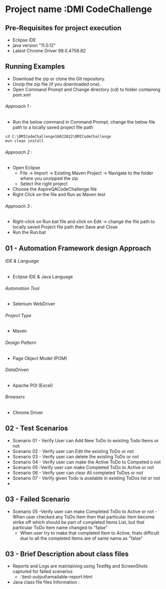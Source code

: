 # Project name :DMI CodeChallenge
## Pre-Requisites for project execution
- Eclipse IDE
- java version "11.0.12"
- Latest Chrome Driver  98.0.4758.82

## Running Examples
- Download the zip or clone the Git repository.
- Unzip the zip file (if you downloaded one).
- Open Command Prompt and Change directory (cd) to folder containing pom.xml
###### Approach 1 :
  - Run the below command in Command Prompt, change the below file path to a locally saved project file path
```
cd C:\DMICodeChallenge16022022\DMICodeChallenge
mvn clean install
```
###### Approach 2 :
- Open Eclipse 
   - File -> Import -> Existing Maven Project -> Navigate to the folder where you unzipped the zip
   - Select the right project
- Choose the AspireQACodeChallenge file
- Right Click on the file and Run as Maven test
###### Approach 3 :
- Right-click on Run.bat file and click on Edit -> change the file path to locally saved Project file path then Save and Close
- Run the Run.bat 

## 01 - Automation Framework design Approach

###### IDE & Language
   - Eclipse IDE & Java Language
###### Automation Tool
   - Selenium WebDriver
###### Project Type
   - Maven
###### Design Pattern
   - Page Object Model (POM)
###### DataDriven
   - Apache POI (Excel)
###### Browsers
   - Chrome Driver

## 02 - Test Scenarios
 - Scenario 01 - Verify User can Add New ToDo to existing Todo Items or not 
 - Scenario 02 - Verify user can Edit the existing ToDo or not 
 - Scenario 03 - Verify user can delete the existing ToDo or not
 - Scenario 04 - Verify user can make the Active ToDo to Competed o not
 - Scenario 05 -Verify user can make Completed ToDo to Active or not
 - Scenario 06 - Verify user can clear All completed ToDos or not
 - Scenario 07 - Verify given Todo is available in existing ToDos list or not
 - 
## 03 - Failed Scenario
 - Scenario 05 -Verify user can make Completed ToDo to Active or not
   -When user checked any ToDo Item then that particular Item become strike off which should be part of completed Items List, but that particular ToDo Item name changed to "false"   
   - When user try to make that completed Item to Active, thats difficult due to all the completed Items are of same name as "false"
 
 ## 03 - Brief Description about class files
  - Reports and Logs are maintaining using TestNg and ScreenShots captured for failed scenarios
       - .\\test-output\\emailable-report.html
  - Java class file files Information :
 ```
 ```
